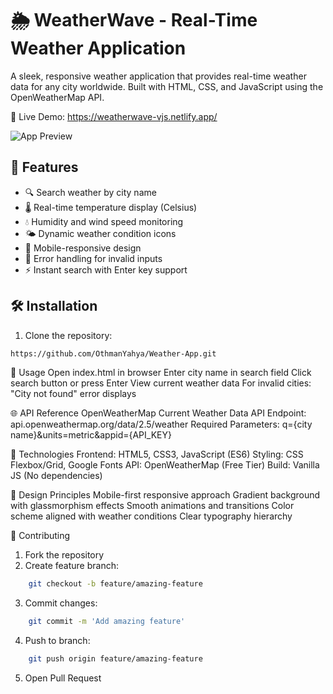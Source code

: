 # 🌦️ WeatherWave - Real-Time Weather Application

A sleek, responsive weather application that provides real-time weather data for any city worldwide. Built with HTML, CSS, and JavaScript using the OpenWeatherMap API.

🔗 Live Demo: https://weatherwave-vjs.netlify.app/

![App Preview](./images/App_Preview.png)



## 🌟 Features

- 🔍 Search weather by city name
- 🌡️ Real-time temperature display (Celsius)
- 💧 Humidity and wind speed monitoring
- 🌤️ Dynamic weather condition icons
- 📱 Mobile-responsive design
- 🚨 Error handling for invalid inputs
- ⚡ Instant search with Enter key support

## 🛠️ Installation

1. Clone the repository:
```bash
https://github.com/OthmanYahya/Weather-App.git
```

🚀 Usage
    Open index.html in browser
    Enter city name in search field
    Click search button or press Enter
    View current weather data
    For invalid cities: "City not found" error displays

🌐 API Reference
    OpenWeatherMap Current Weather Data API
    Endpoint: api.openweathermap.org/data/2.5/weather
    Required Parameters: q={city name}&units=metric&appid={API_KEY}

🧰 Technologies
    Frontend: HTML5, CSS3, JavaScript (ES6)
    Styling: CSS Flexbox/Grid, Google Fonts
    API: OpenWeatherMap (Free Tier)
    Build: Vanilla JS (No dependencies)

🎨 Design Principles
    Mobile-first responsive approach
    Gradient background with glassmorphism effects
    Smooth animations and transitions
    Color scheme aligned with weather conditions
    Clear typography hierarchy

🤝 Contributing
1. Fork the repository
2. Create feature branch:
```bash
    git checkout -b feature/amazing-feature
```
3. Commit changes:
```bash
    git commit -m 'Add amazing feature'
```
4. Push to branch:
```bash
    git push origin feature/amazing-feature
```
5. Open Pull Request
